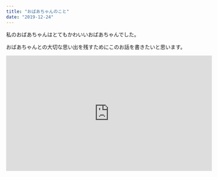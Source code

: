 ```yaml
---
title: "おばあちゃんのこと"
date: "2019-12-24"
---
```


私のおばあちゃんはとてもかわいいおばあちゃんでした。

おばあちゃんとの大切な思い出を残すためにこのお話を書きたいと思います。

<iframe width="560" height="315" src="https://www.youtube.com/embed/4n0xNbfJLR8" frameborder="0" allowfullscreen></iframe>
